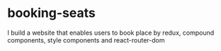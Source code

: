 # booking-seats
I build a website that enables users to book place by redux, compound components, style components and react-router-dom
